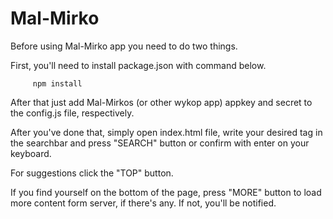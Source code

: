 # Mal-Mirko

Before using Mal-Mirko app you need to do two things.

First, you'll need to install package.json with command below.

		 npm install

After that just add Mal-Mirkos (or other wykop app) appkey and secret to the config.js file, respectively.

After you've done that, simply open index.html file, write your desired tag in the searchbar and press "SEARCH" button or confirm with enter on your keyboard.

For suggestions click the "TOP" button.

If you find yourself on the bottom of the page, press "MORE" button to load more content form server, if there's any. If not, you'll be notified.

